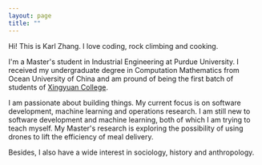 ```yaml
---
layout: page
title: ""
---
```

Hi! This is Karl Zhang.
I love coding, rock climbing and cooking. 

I'm a Master's student in Industrial Engineering at Purdue University. I received my undergraduate degree in Computation Mathematics from Ocean University of China and am pround of being the first batch of students of [Xingyuan College](http://xysy.ouc.edu.cn/main.htm). 

I am passionate about building things. My current focus is on software development, machine learning and operations research. I am still new to software development and machine learning, both of which I am trying to teach myself. My Master's research is exploring the possibility of using drones to lift the efficiency of meal delivery.

Besides, I also have a wide interest in sociology, history and anthropology.
